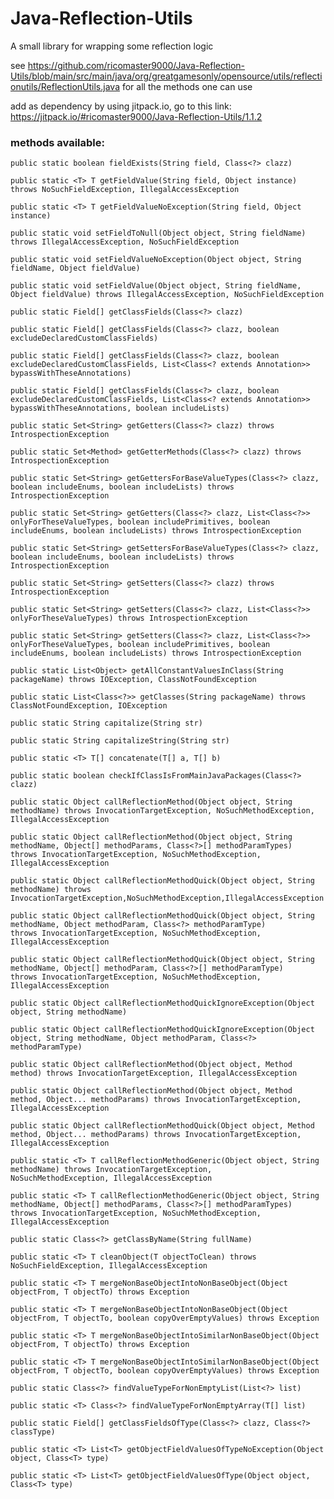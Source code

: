 # Java-Reflection-Utils
A small library for wrapping some reflection logic

see https://github.com/ricomaster9000/Java-Reflection-Utils/blob/main/src/main/java/org/greatgamesonly/opensource/utils/reflectionutils/ReflectionUtils.java for all the methods one can use

add as dependency by using jitpack.io, go to this link: https://jitpack.io/#ricomaster9000/Java-Reflection-Utils/1.1.2

### methods available:

    public static boolean fieldExists(String field, Class<?> clazz)

    public static <T> T getFieldValue(String field, Object instance) throws NoSuchFieldException, IllegalAccessException

    public static <T> T getFieldValueNoException(String field, Object instance)

    public static void setFieldToNull(Object object, String fieldName) throws IllegalAccessException, NoSuchFieldException

    public static void setFieldValueNoException(Object object, String fieldName, Object fieldValue)

    public static void setFieldValue(Object object, String fieldName, Object fieldValue) throws IllegalAccessException, NoSuchFieldException

    public static Field[] getClassFields(Class<?> clazz)

    public static Field[] getClassFields(Class<?> clazz, boolean excludeDeclaredCustomClassFields)

    public static Field[] getClassFields(Class<?> clazz, boolean excludeDeclaredCustomClassFields, List<Class<? extends Annotation>> 
    bypassWithTheseAnnotations)

    public static Field[] getClassFields(Class<?> clazz, boolean excludeDeclaredCustomClassFields, List<Class<? extends Annotation>> 
    bypassWithTheseAnnotations, boolean includeLists)

    public static Set<String> getGetters(Class<?> clazz) throws IntrospectionException

    public static Set<Method> getGetterMethods(Class<?> clazz) throws IntrospectionException

    public static Set<String> getGettersForBaseValueTypes(Class<?> clazz, boolean includeEnums, boolean includeLists) throws 
    IntrospectionException

    public static Set<String> getGetters(Class<?> clazz, List<Class<?>> onlyForTheseValueTypes, boolean includePrimitives, boolean 
    includeEnums, boolean includeLists) throws IntrospectionException

    public static Set<String> getSettersForBaseValueTypes(Class<?> clazz, boolean includeEnums, boolean includeLists) throws 
    IntrospectionException

    public static Set<String> getSetters(Class<?> clazz) throws IntrospectionException

    public static Set<String> getSetters(Class<?> clazz, List<Class<?>> onlyForTheseValueTypes) throws IntrospectionException

    public static Set<String> getSetters(Class<?> clazz, List<Class<?>> onlyForTheseValueTypes, boolean includePrimitives, boolean 
    includeEnums, boolean includeLists) throws IntrospectionException

    public static List<Object> getAllConstantValuesInClass(String packageName) throws IOException, ClassNotFoundException

    public static List<Class<?>> getClasses(String packageName) throws ClassNotFoundException, IOException

    public static String capitalize(String str)

    public static String capitalizeString(String str)

    public static <T> T[] concatenate(T[] a, T[] b)

    public static boolean checkIfClassIsFromMainJavaPackages(Class<?> clazz)

    public static Object callReflectionMethod(Object object, String methodName) throws InvocationTargetException, NoSuchMethodException, 
    IllegalAccessException

    public static Object callReflectionMethod(Object object, String methodName, Object[] methodParams, Class<?>[] methodParamTypes) 
    throws InvocationTargetException, NoSuchMethodException, IllegalAccessException
    
    public static Object callReflectionMethodQuick(Object object, String methodName) throws
    InvocationTargetException,NoSuchMethodException,IllegalAccessException

    public static Object callReflectionMethodQuick(Object object, String methodName, Object methodParam, Class<?> methodParamType) 
    throws InvocationTargetException, NoSuchMethodException, IllegalAccessException

    public static Object callReflectionMethodQuick(Object object, String methodName, Object[] methodParam, Class<?>[] methodParamType) 
    throws InvocationTargetException, NoSuchMethodException, IllegalAccessException

    public static Object callReflectionMethodQuickIgnoreException(Object object, String methodName)

    public static Object callReflectionMethodQuickIgnoreException(Object object, String methodName, Object methodParam, Class<?> methodParamType)

    public static Object callReflectionMethod(Object object, Method method) throws InvocationTargetException, IllegalAccessException

    public static Object callReflectionMethod(Object object, Method method, Object... methodParams) throws InvocationTargetException, IllegalAccessException

    public static Object callReflectionMethodQuick(Object object, Method method, Object... methodParams) throws InvocationTargetException, IllegalAccessException

    public static <T> T callReflectionMethodGeneric(Object object, String methodName) throws InvocationTargetException, 
    NoSuchMethodException, IllegalAccessException

    public static <T> T callReflectionMethodGeneric(Object object, String methodName, Object[] methodParams, Class<?>[] methodParamTypes)  
    throws InvocationTargetException, NoSuchMethodException, IllegalAccessException

    public static Class<?> getClassByName(String fullName)

    public static <T> T cleanObject(T objectToClean) throws NoSuchFieldException, IllegalAccessException

    public static <T> T mergeNonBaseObjectIntoNonBaseObject(Object objectFrom, T objectTo) throws Exception

    public static <T> T mergeNonBaseObjectIntoNonBaseObject(Object objectFrom, T objectTo, boolean copyOverEmptyValues) throws Exception

    public static <T> T mergeNonBaseObjectIntoSimilarNonBaseObject(Object objectFrom, T objectTo) throws Exception

    public static <T> T mergeNonBaseObjectIntoSimilarNonBaseObject(Object objectFrom, T objectTo, boolean copyOverEmptyValues) throws Exception

    public static Class<?> findValueTypeForNonEmptyList(List<?> list)

    public static <T> Class<?> findValueTypeForNonEmptyArray(T[] list)

    public static Field[] getClassFieldsOfType(Class<?> clazz, Class<?> classType)

    public static <T> List<T> getObjectFieldValuesOfTypeNoException(Object object, Class<T> type)

    public static <T> List<T> getObjectFieldValuesOfType(Object object, Class<T> type)

